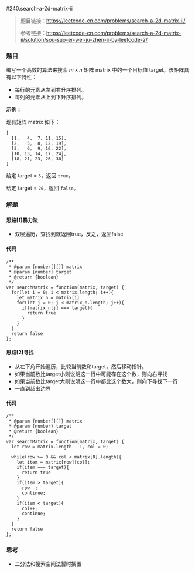 #240.search-a-2d-matrix-ii

> 题目链接：https://leetcode-cn.com/problems/search-a-2d-matrix-ii/
>
> 参考链接：https://leetcode-cn.com/problems/search-a-2d-matrix-ii/solution/sou-suo-er-wei-ju-zhen-ii-by-leetcode-2/

### 题目

编写一个高效的算法来搜索 *m* x *n* 矩阵 matrix 中的一个目标值 target。该矩阵具有以下特性：

- 每行的元素从左到右升序排列。
- 每列的元素从上到下升序排列。

**示例：**

现有矩阵 matrix 如下：

```
[
  [1,   4,  7, 11, 15],
  [2,   5,  8, 12, 19],
  [3,   6,  9, 16, 22],
  [10, 13, 14, 17, 24],
  [18, 21, 23, 26, 30]
]
```

给定 target = `5`，返回 `true`。

给定 target = `20`，返回 `false`。



### 解题

#### 思路[1]暴力法

* 双层遍历，查找到就返回true，反之，返回false

#### 代码

```
/**
 * @param {number[][]} matrix
 * @param {number} target
 * @return {boolean}
 */
var searchMatrix = function(matrix, target) {
  for(let i = 0; i < matrix.length; i++){
    let matrix_n = matrix[i]
    for(let j = 0; j < matrix_n.length; j++){
      if(matrix_n[j] === target){
        return true
      }
    }
  }
  return false
};
```

#### 思路[2]寻找

* 从左下角开始遍历，比较当前数和target，然后移动指针。
* 如果当前数比target小则说明这一行中可能存在这个数，则向右寻找
* 如果当前数比target大则说明这一行中都比这个数大，则向下寻找下一行
* 一直到超出边界

#### 代码

```
/**
 * @param {number[][]} matrix
 * @param {number} target
 * @return {boolean}
 */
var searchMatrix = function(matrix, target) {
  let row = matrix.length - 1, col = 0;

  while(row >= 0 && col < matrix[0].length){
    let item = matrix[row][col];
    if(item === target){
      return true
    }
    if(item > target){
      row--;
      continue;
    }
    if(item < target){
      col++;
      continue;
    }
  }
  return false
};
```



### 思考

* 二分法和搜索空间法暂时搁置
